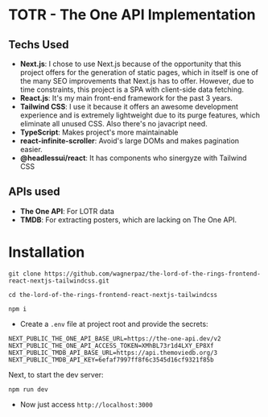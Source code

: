 # TOTR - The One API Implementation

## Techs Used

- **Next.js**: I chose to use Next.js because of the opportunity that this project offers for the generation of static pages, which in itself is one of the many SEO improvements that Next.js has to offer. However, due to time constraints, this project is a SPA with client-side data fetching.
- **React.js**: It's my main front-end framework for the past 3 years.
- **Tailwind CSS**: I use it because it offers an awesome development experience and is extremely lightweight due to its purge features, which eliminate all unused CSS. Also there's no javacript need.
- **TypeScript**: Makes project's more maintainable
- **react-infinite-scroller**: Avoid's large DOMs and makes pagination easier.
- **@headlessui/react**: It has components who sinergyze with Tailwind CSS

## APIs used

- **The One API**: For LOTR data
- **TMDB**: For extracting posters, which are lacking on The One API.

# Installation

```
git clone https://github.com/wagnerpaz/the-lord-of-the-rings-frontend-react-nextjs-tailwindcss.git

cd the-lord-of-the-rings-frontend-react-nextjs-tailwindcss

npm i
```

- Create a `.env` file at project root and provide the secrets:

```
NEXT_PUBLIC_THE_ONE_API_BASE_URL=https://the-one-api.dev/v2
NEXT_PUBLIC_THE_ONE_API_ACCESS_TOKEN=XMhBL73r1d4LXY_EP8Xf
NEXT_PUBLIC_TMDB_API_BASE_URL=https://api.themoviedb.org/3
NEXT_PUBLIC_TMDB_API_KEY=6efaf7997ff8f6c3545d16cf9321f85b
```

Next, to start the dev server:

```
npm run dev
```

- Now just access `http://localhost:3000`
